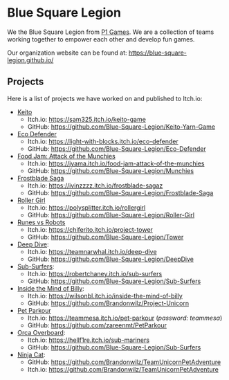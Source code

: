 <!--

**Here are some ideas to get you started:**

🙋‍♀️ A short introduction - what is your organization all about?
🌈 Contribution guidelines - how can the community get involved?
👩‍💻 Useful resources - where can the community find your docs? Is there anything else the community should know?
🍿 Fun facts - what does your team eat for breakfast?
🧙 Remember, you can do mighty things with the power of [Markdown](https://docs.github.com/github/writing-on-github/getting-started-with-writing-and-formatting-on-github/basic-writing-and-formatting-syntax)
-->

# Blue Square Legion

We the Blue Square Legion from [P1 Games](https://p1games.com/). We are a collection of teams working together to empower each other and develop fun games. 

Our organization website can be found at: <https://blue-square-legion.github.io/>

## Projects
Here is a list of projects we have worked on and published to Itch.io:

- [Keito](https://sam325.itch.io/keito-game)
  - Itch.io: <https://sam325.itch.io/keito-game>
  - GitHub: <https://github.com/Blue-Square-Legion/Keito-Yarn-Game>
- [Eco Defender](https://light-with-blocks.itch.io/eco-defender)
  - Itch.io: <https://light-with-blocks.itch.io/eco-defender>
  - GitHub: <https://github.com/Blue-Square-Legion/Eco-Defender>
- [Food Jam: Attack of the Munchies](https://jyama.itch.io/food-jam-attack-of-the-munchies)
  - Itch.io: <https://jyama.itch.io/food-jam-attack-of-the-munchies>
  - GitHub: <https://github.com/Blue-Square-Legion/Munchies>
- [Frostblade Saga](https://ivinzzzz.itch.io/frostblade-sagaz)
  - Itch.io: <https://ivinzzzz.itch.io/frostblade-sagaz>
  - GitHub: <https://github.com/Blue-Square-Legion/Frostblade-Saga>
- [Roller Girl](https://polysplitter.itch.io/rollergirl)
  - Itch.io: <https://polysplitter.itch.io/rollergirl>
  - GitHub: <https://github.com/Blue-Square-Legion/Roller-Girl>
- [Runes vs Robots](https://chiferito.itch.io/project-tower)
  - Itch.io: <https://chiferito.itch.io/project-tower>
  - GitHub: <https://github.com/Blue-Square-Legion/Tower>
- [Deep Dive](https://teamnarwhal.itch.io/deep-dive):
  - Itch.io: <https://teamnarwhal.itch.io/deep-dive>
  - GitHub: <https://github.com/Blue-Square-Legion/DeepDive>
- [Sub-Surfers](https://robertchaney.itch.io/sub-surfers):
  - Itch.io: <https://robertchaney.itch.io/sub-surfers>
  - GitHub: <https://github.com/Blue-Square-Legion/Sub-Surfers>
- [Inside the Mind of Billy](https://wilsonbl.itch.io/inside-the-mind-of-billy):
  - Itch.io: <https://wilsonbl.itch.io/inside-the-mind-of-billy>
  - GitHub: <https://github.com/Brandonwilz/Project-Unicorn>
- [Pet Parkour](https://teammesa.itch.io/pet-parkour)
  - Itch.io: <https://teammesa.itch.io/pet-parkour> (_password: teammesa_)
  - GitHub: <https://github.com/zareenmt/PetParkour>
- [Orca Overboard](https://hellf1re.itch.io/sub-mariners):
  - Itch.io: <https://hellf1re.itch.io/sub-mariners>
  - GitHub: <https://github.com/Blue-Square-Legion/Sub-Surfers>
- [Ninja Cat](https://wilsonbl.itch.io/ninja-cat-beta):
  - GitHub: <https://github.com/Brandonwilz/TeamUnicornPetAdventure>
  - Itch.io: <https://github.com/Brandonwilz/TeamUnicornPetAdventure>

